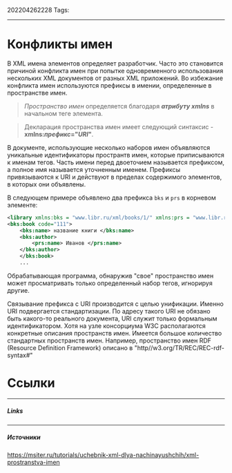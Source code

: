 202204262228
Tags:
___
# Конфликты имен

В XML имена элементов определяет разработчик. Часто это становится причиной конфликта имен при попытке одновременного использования нескольких XML документов от разных XML приложений.
Во избежание конфликта имен используются префиксы в имении, определенные в пространстве имен.

>_Пространство имен_ определяется благодаря **_атрибуту xmlns_** в начальном теге элемента.

>Декларация пространства имен имеет следующий синтаксис - **xmlns:_префикс_="_URI_"**.

В документе, использующие несколько наборов имен объявляются уникальные идентификаторы пространтв имен, которые приписываются к именам тегов. Часть имени перед двоеточием называется префиксом, а полное имя называется уточненным именем. Префиксы привязываются к URI и действуют в пределах содержимого элементов, в которых они объявлены.

В следующем примере объявлено два префикса `bks` и `prs` в корневом элементе:
```xml
<library xmlns:bks = "www.libr.ru/xml/books/1/" xmlns:prs = "www.libr.ru/xml/person/2/">  
<bks:book code="111">  
	<bks:name> название книги </bks:name>  
	<bks:author>  
		<prs:name> Иванов </prs:name>  
	</bks:author>  
	</bks:book> 
	...
```

Обрабатывающая программа, обнаружив "свое" пространство имен может просматривать только определенный набор тегов, игнорируя другие.

Связывание префикса с URI производится с целью унификации. Именно URI подвергается стандартизации. По адресу такого URI не обязано быть какого-то реального документа, URI служит только формальным идентификатором. Хотя на узле консорциума W3C располагаются конкретные описания пространств имен. Имеется большое количество стандартных пространств имен. Например, пространство имен RDF (Resource Definition Framework) описано в "http//w3.org/TR/REC/REC-rdf-syntax#"


# Ссылки
___
##### Links


---
##### Источники
https://msiter.ru/tutorials/uchebnik-xml-dlya-nachinayushchih/xml-prostranstva-imen